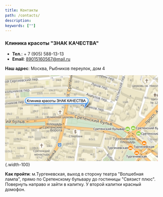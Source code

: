 ```yaml
---
title: Контакты
path: /contacts/
description:
keywords: [""]
---
```

### Клиника красоты "ЗНАК КАЧЕСТВА"

- **Тел.**: + 7 (905) 588-13-13
- **Email**: [89015160567@mail.ru](mailto:89015160567@mail.ru)

**Наш адрес**: Москва, Рыбников переулок, дом 4

![Карта](./map.jpg){.width-100}

**Как пройти**: м.Тургеневская, выход в сторону театра "Волшебная лампа", прямо по Сретенскому бульвару до гостиницы "Связист плюс". Повернуть направо и зайти в калитку. У второй калитки красный домофон.




